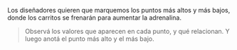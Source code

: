 Los diseñadores quieren que marquemos los puntos más altos y más bajos, donde los carritos se frenarán para aumentar la adrenalina. 

> Observá los valores que aparecen en cada punto, y qué relacionan. Y luego anotá el punto más alto y el más bajo. 
